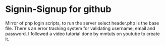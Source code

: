 # Signin-Signup for github
 Mirror of php login scripts, to run the server select header.php is the base file.
 There's an error tracking system for validating username, email and password. I followed
 a video tutorial done by mmtuts on youtube to create it.


